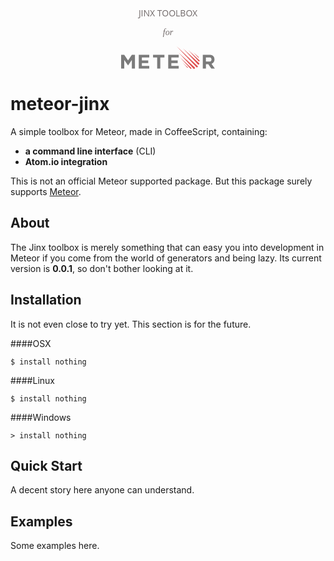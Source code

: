 
<p align="center" class="h4" style="font-family: Open Sans; color: #706969">JINX TOOLBOX<p align="center" style="font-family: Georgia; color: #706969; font-style: italic">
for
</p></p>

<p align="center">
<svg width="150px" xmlns="http://www.w3.org/2000/svg" viewBox="0 0 250 59.977626" preserveAspectRatio="xMinYMid meet"><g fill="#df4f4f"><path d="M148.32 0l52.385 55.49s1.785 1.258 3.15-.21c1.365-1.47.315-2.937.315-2.937L148.32 0z"/><path d="M164.906 5.245L204.8 48.252s1.784 1.258 3.15-.21c1.364-1.47.314-2.937.314-2.937l-43.358-39.86z"/><path d="M153.253 16.47l39.894 43.006s1.784 1.258 3.15-.21c1.364-1.47.314-2.937.314-2.937l-43.357-39.86z"/><path d="M178.93 9.755l27.87 30.047s1.247.88 2.2-.147c.954-1.026.22-2.052.22-2.052L178.93 9.755z"/><path d="M157.092 29.476l27.87 30.046s1.248.88 2.202-.147c.953-1.026.22-2.052.22-2.052l-30.292-27.847z"/><path d="M193.252 16.26l12.632 13.658s.616.412 1.088-.07c.472-.48.11-.96.11-.96l-13.83-12.63z"/><path d="M164.067 43.322l12.632 13.66s.615.41 1.087-.07.11-.96.11-.96l-13.83-12.63z"/></g><path d="M217.844 22.458V59.3h8.344V47.427h6.25l8.03 11.875H250l-8.938-12.78S249 43.395 249 34.895c0-12-10.906-12.437-10.906-12.437h-20.25zm8.28 7.125h10.407s4.44-.265 4.44 5.375-4.44 5.375-4.44 5.375h-10.405v-10.75z" fill="#7b7b7b"/><path d="M125.595 22.47V59.3h27.976v-7.128h-19.64V44.45h16.963v-7.13H133.93v-7.728h19.64V22.47h-27.975z" fill="#7b7b7b"/><path d="M85.12 22.47v7.128h11.01V59.3h8.334V29.6h11.012v-7.13H85.12z" fill="#7b7b7b"/><path d="M47.024 22.47V59.3H75v-7.128H55.357V44.45H72.32v-7.13H55.358v-7.728H75V22.47H47.024z" fill="#7b7b7b"/><path d="M0 22.468v36.834h8.328V36.13l10.12 14.85 10.123-14.85v23.17h8.335V22.468H28.57l-10.123 15.15-10.12-15.15H0z" fill="#7b7b7b"/></svg>
</p>

# meteor-jinx
A simple toolbox for Meteor, made in CoffeeScript, containing:

- **a command line interface** (CLI)
- **Atom.io integration**

This is not an official Meteor supported package. But this package surely supports [Meteor](https://www.meteor.com).

## About
The Jinx toolbox is merely something that can easy you into development in Meteor if you come from the world of generators and being lazy. Its current version is **0.0.1**, so don't bother looking at it.

## Installation
It is not even close to try yet. This section is for the future.

####OSX
````
$ install nothing
````

####Linux
````
$ install nothing
````

####Windows
````
> install nothing
````

## Quick Start

A decent story here anyone can understand.

## Examples

Some examples here.
